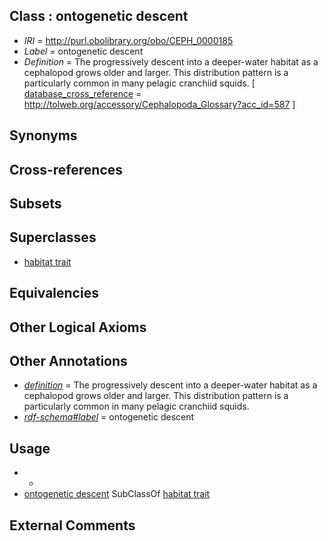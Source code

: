 
## Class : ontogenetic descent

 * *IRI* = http://purl.obolibrary.org/obo/CEPH_0000185
 * *Label* = ontogenetic descent
 * *Definition* = The progressively descent into a deeper-water habitat as a cephalopod grows older and larger. This distribution pattern is a particularly common in many pelagic cranchiid squids. [ [database_cross_reference](../../ef/oboInOwl#hasDbXref.md) = http://tolweb.org/accessory/Cephalopoda_Glossary?acc_id=587 ]

## Synonyms


## Cross-references


## Subsets


## Superclasses

 * [habitat trait](../../CEPH/60/CEPH_0001060.md)

## Equivalencies


## Other Logical Axioms


## Other Annotations

 * *[definition](../../IAO/15/IAO_0000115.md)* = The progressively descent into a deeper-water habitat as a cephalopod grows older and larger. This distribution pattern is a particularly common in many pelagic cranchiid squids.
 * *[rdf-schema#label](../../el/rdf-schema#label.md)* = ontogenetic descent

## Usage

 * -
 * [ontogenetic descent](../../CEPH/85/CEPH_0000185.md) SubClassOf [habitat trait](../../CEPH/60/CEPH_0001060.md)

## External Comments

